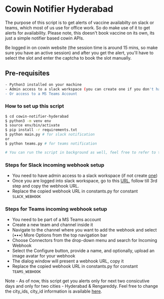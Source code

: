 # Cowin Notifier Hyderabad

The purpose of this script is to get alerts of vaccine availabilty on slack or teams, which most of us use for office work. So do make use of it to get alerts for availability.
Please note, this doesn't book vaccine on its own, its just a simple notifier based cowin APIs.

Be logged in on cowin website (the session time is around 15 mins, so make sure you have an active session) and after you get the alert, you'll have to select the slot and enter the captcha to book the slot manually.


## Pre-requisites

```sh
- Python3 installed on your machine
- Admin access to a slack workspace (you can create one if you don't have access)
- Or access to a MS Teams Account
```

### How to set up this script

```sh
$ cd cowin-notifier-hyderabad
$ python3 -m venv env
$ source env/bin/activate
$ pip install -r requirements.txt
$ python main.py # for slack notification
or
$ python teams.py # for teams notification

# You can run the script in background as well, feel free to refer to this [blog](https://janakiev.com/blog/python-background/) for the same.
```

### Steps for Slack incoming webhook setup

- You need to have admin access to a slack workspace (if not create [one](https://slack.com/intl/en-in/help/articles/206845317-Create-a-Slack-workspace))
- Once you are logged into slack workspace, go to this [URL](https://api.slack.com/messaging/webhooks), follow till 3rd step and copy the webhook URL.
- Replace the copied webhook URL in constants.py for constant ```SLACK_WEBHOOK```

### Steps for Teams incoming webhook setup

- You need to be part of a MS Teams account
- Create a new team and channel inside it
- Navigate to the channel where you want to add the webhook and select (•••) More Options from the top navigation bar
- Choose Connectors from the drop-down menu and search for Incoming Webhook
- Select the Configure button, provide a name, and optionally, upload an image avatar for your webhook
- The dialog window will present a webhook URL, copy it
- Replace the copied webhook URL in constants.py for constant ```TEAMS_WEBHOOK```

Note - As of now, this script get you alerts only for next two consicutive days and only for two cities - Hyderabad &  Rengareddy. Feel free to change the city_ids, city_id information is available [here](https://github.com/inovizz/cowin-notifier-hyderabad/blob/master/states_ids.json).
